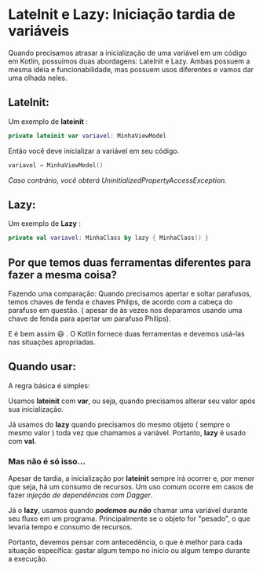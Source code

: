 # LateInit e Lazy: Iniciação tardia de variáveis

Quando precisamos atrasar a inicialização de uma variável em um código em Kotlin, possuimos duas abordagens: LateInit e Lazy. Ambas possuem a mesma idéia e funcionabilidade, mas possuem usos diferentes e vamos dar uma olhada neles.

## LateInit:

Um exemplo de **lateinit** :

```kotlin
private lateinit var variavel: MinhaViewModel
```

Então você deve inicializar a variável em seu código.

```kotlin
variavel = MinhaViewModel()
```

*Caso contrário, você obterá UninitializedPropertyAccessException.*

## Lazy:

Um exemplo de **Lazy** :

```kotlin
private val variavel: MinhaClass by lazy { MinhaClass() } 
```

## 

## Por que temos duas ferramentas diferentes para fazer a mesma coisa? 

Fazendo uma comparação: Quando precisamos apertar e soltar parafusos, temos chaves de fenda e chaves Philips, de acordo com a cabeça do parafuso em questão. ( apesar de às vezes nos deparamos usando uma chave de fenda para apertar um parafuso Philips). 

E é bem assim :smiley: . O Kotlin fornece duas ferramentas e devemos usá-las nas situações apropriadas.

## Quando usar:

A regra básica é simples: 

Usamos **lateinit** com **var**, ou seja, quando precisamos alterar seu valor após sua inicialização. 

Já usamos do **lazy** quando precisamos do mesmo objeto ( sempre o mesmo valor ) toda vez que chamamos a variável. Portanto, **lazy** é usado com **val**.

### Mas não é só isso...  

Apesar de tardia, a inicialização por **lateinit** sempre irá ocorrer e, por menor que seja, há um consumo de recursos. Um uso comum ocorre em casos de fazer *injeção de dependências com Dagger*.

Já o **lazy**, usamos quando ***podemos ou não*** chamar uma variável durante seu fluxo em um programa. Principalmente se o objeto for "pesado", o que levaria tempo e consumo de recursos.

Portanto, devemos pensar com antecedência, o que é melhor para cada situação específica: gastar algum tempo no início ou algum tempo durante a execução.